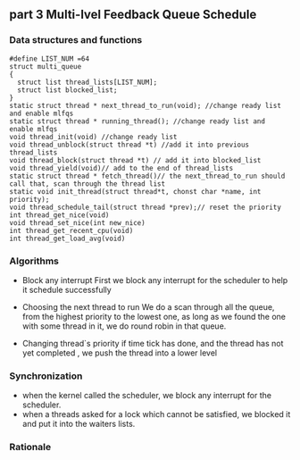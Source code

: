 ## part 3 Multi-lvel Feedback Queue Schedule

### Data structures and functions
```
#define LIST_NUM =64
struct multi_queue
{
  struct list thread_lists[LIST_NUM];
  struct list blocked_list;
}
static struct thread * next_thread_to_run(void); //change ready list and enable mlfqs
static struct thread * running_thread(); //change ready list and enable mlfqs
void thread_init(void) //change ready list
void thread_unblock(struct thread *t) //add it into previous thread_lists
void thread_block(struct thread *t) // add it into blocked_list
void thread_yield(void)// add to the end of thread_lists
static struct thread * fetch_thread()// the next_thread_to_run should call that, scan through the thread list 
static void init_thread(struct thread*t, chonst char *name, int priority);
void thread_schedule_tail(struct thread *prev);// reset the priority
int thread_get_nice(void)
void thread_set_nice(int new_nice)
int thread_get_recent_cpu(void)
int thread_get_load_avg(void)

```
### Algorithms
- Block any interrupt
  First we block any interrupt for the scheduler to help it schedule successfully

- Choosing the next thread to run
  We do a scan through all the queue, from the highest priority to the lowest one,
  as long as we found the one with some thread in it, we do round robin in that queue.

- Changing thread`s priority
  if time tick has done, and the thread has not yet completed , we push the thread
  into a lower level


### Synchronization

- when the kernel called the scheduler, we block any interrupt for the scheduler.
- when a threads asked for a lock which cannot be satisfied, we blocked it and put it 
into the waiters lists.

### Rationale
